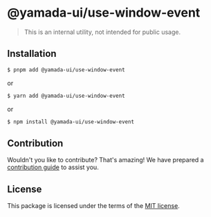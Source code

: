 # @yamada-ui/use-window-event

> This is an internal utility, not intended for public usage.

## Installation

```sh
$ pnpm add @yamada-ui/use-window-event
```

or

```sh
$ yarn add @yamada-ui/use-window-event
```

or

```sh
$ npm install @yamada-ui/use-window-event
```

## Contribution

Wouldn't you like to contribute? That's amazing! We have prepared a [contribution guide](https://github.com/yamada-ui/yamada-ui/blob/main/CONTRIBUTING.md) to assist you.

## License

This package is licensed under the terms of the
[MIT license](https://github.com/yamada-ui/yamada-ui/blob/main/LICENSE).
